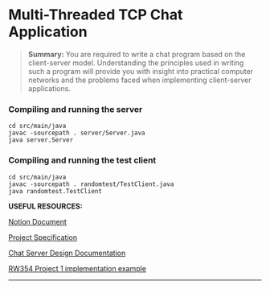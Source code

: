 # Multi-Threaded TCP Chat Application

> **Summary:**
> You are required to write a chat program based on the client-server model. Understanding the principles used in writing
> such a program will provide you with insight into practical computer networks and the problems faced when implementing
> client-server applications.
>

### Compiling and running the server
```shell
cd src/main/java
javac -sourcepath . server/Server.java 
java server.Server
```

### Compiling and running the test client
```shell
cd src/main/java
javac -sourcepath . randomtest/TestClient.java 
java randomtest.TestClient
```
 
**USEFUL RESOURCES:**

[Notion Document](https://www.notion.so/invite/d1cb5828b9464fec174f77872cd84ad634178656)

[Project Specification](https://cs354.cs.sun.ac.za/ASSIGNMENTS/Assignment1.pdf)

[Chat Server Design Documentation](https://lisas.de/~hauser/download/chatserver.pdf)

[RW354 Project 1 implementation example](https://github.com/ArnoldVssr/VoIP)

---
